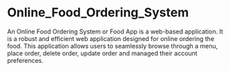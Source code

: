 # Online_Food_Ordering_System
An Online Food Ordering System or Food App is a web-based application. It is a robust and efficient web application designed for online ordering the food. This application allows users to seamlessly browse through a menu, place order, delete order, update order and managed their account preferences.
